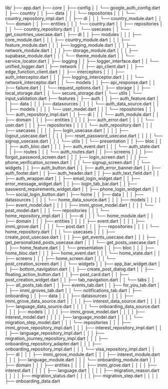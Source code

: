 lib/
├── app.dart
├── core
│   ├── config
│   │   └── google_auth_config.dart
│   ├── country
│   │   ├── data
│   │   │   └── repositories
│   │   │       └── country_repository_impl.dart
│   │   ├── di
│   │   │   └── country_module.dart
│   │   └── domain
│   │       ├── entities
│   │       │   └── country.dart
│   │       ├── repositories
│   │       │   └── country_repository.dart
│   │       └── usecases
│   │           └── get_countries_usecase.dart
│   ├── di
│   │   ├── modules
│   │   │   ├── core_module.dart
│   │   │   ├── country_module.dart
│   │   │   ├── feature_module.dart
│   │   │   ├── logging_module.dart
│   │   │   ├── network_module.dart
│   │   │   ├── storage_module.dart
│   │   │   ├── supabase_module.dart
│   │   │   └── theme_module.dart
│   │   └── service_locator.dart
│   ├── logging
│   │   ├── logger_interface.dart
│   │   └── unified_logger.dart
│   ├── network
│   │   ├── api_client.dart
│   │   ├── edge_function_client.dart
│   │   ├── interceptors
│   │   │   ├── auth_interceptor.dart
│   │   │   ├── logging_interceptor.dart
│   │   │   └── network_interceptor.dart
│   │   └── models
│   │       ├── api_response.dart
│   │       ├── failure.dart
│   │       └── request_options.dart
│   ├── storage
│   │   ├── local_storage.dart
│   │   └── secure_storage.dart
│   └── utils
│       └── input_validation.dart
├── features
│   ├── auth
│   │   ├── auth_feature.dart
│   │   ├── data
│   │   │   ├── datasources
│   │   │   │   └── auth_data_source.dart
│   │   │   ├── models
│   │   │   │   └── user_model.dart
│   │   │   └── repositories
│   │   │       └── auth_repository_impl.dart
│   │   ├── di
│   │   │   └── auth_module.dart
│   │   ├── domain
│   │   │   ├── entities
│   │   │   │   ├── auth_error.dart
│   │   │   │   └── user.dart
│   │   │   ├── repositories
│   │   │   │   └── auth_repository.dart
│   │   │   ├── usecases
│   │   │   │   ├── login_usecase.dart
│   │   │   │   ├── logout_usecase.dart
│   │   │   │   ├── reset_password_usecase.dart
│   │   │   │   └── signup_usecase.dart
│   │   │   └── utils
│   │   └── presentation
│   │       ├── bloc
│   │       │   ├── auth_bloc.dart
│   │       │   ├── auth_event.dart
│   │       │   └── auth_state.dart
│   │       ├── routes
│   │       │   └── auth_routes.dart
│   │       ├── screens
│   │       │   ├── forgot_password_screen.dart
│   │       │   ├── login_screen.dart
│   │       │   ├── phone_verification_screen.dart
│   │       │   └── signup_screen.dart
│   │       └── widgets
│   │           ├── auth_button.dart
│   │           ├── auth_error_banner.dart
│   │           ├── auth_footer.dart
│   │           ├── auth_header.dart
│   │           ├── auth_text_field.dart
│   │           ├── auth_wrapper.dart
│   │           ├── email_login_widget.dart
│   │           ├── error_message_widget.dart
│   │           ├── login_tab_bar.dart
│   │           ├── password_requirements_widget.dart
│   │           ├── phone_login_widget.dart
│   │           └── social_login_button.dart
│   ├── home
│   │   ├── data
│   │   │   ├── datasources
│   │   │   │   └── home_data_source.dart
│   │   │   ├── models
│   │   │   │   ├── event_model.dart
│   │   │   │   ├── immi_grove_model.dart
│   │   │   │   └── post_model.dart
│   │   │   └── repositories
│   │   │       └── home_repository_impl.dart
│   │   ├── di
│   │   │   └── home_module.dart
│   │   ├── domain
│   │   │   ├── entities
│   │   │   │   ├── event.dart
│   │   │   │   ├── immi_grove.dart
│   │   │   │   └── post.dart
│   │   │   ├── repositories
│   │   │   │   └── home_repository.dart
│   │   │   └── usecases
│   │   │       ├── create_post_usecase.dart
│   │   │       ├── get_events_usecase.dart
│   │   │       ├── get_personalized_posts_usecase.dart
│   │   │       └── get_posts_usecase.dart
│   │   ├── home_feature.dart
│   │   └── presentation
│   │       ├── bloc
│   │       │   ├── home_bloc.dart
│   │       │   ├── home_event.dart
│   │       │   └── home_state.dart
│   │       ├── screens
│   │       │   ├── home_screen.dart
│   │       │   └── post_creation_screen.dart
│   │       └── widgets
│   │           ├── app_bar_widget.dart
│   │           ├── bottom_navigation.dart
│   │           ├── create_post_dialog.dart
│   │           ├── floating_action_button.dart
│   │           ├── post_card.dart
│   │           ├── post_creation_widget.dart
│   │           ├── tab_navigation.dart
│   │           └── tabs
│   │               ├── all_posts_tab.dart
│   │               ├── events_tab.dart
│   │               ├── for_you_tab.dart
│   │               ├── immi_groves_tab.dart
│   │               └── notifications_tab.dart
│   ├── onboarding
│   │   ├── data
│   │   │   ├── datasources
│   │   │   │   ├── immi_grove_data_source.dart
│   │   │   │   ├── interest_data_source.dart
│   │   │   │   ├── language_data_source.dart
│   │   │   │   └── onboarding_data_source.dart
│   │   │   ├── models
│   │   │   │   ├── immi_grove_model.dart
│   │   │   │   ├── interest_model.dart
│   │   │   │   ├── language_model.dart
│   │   │   │   └── migration_step_model.dart
│   │   │   └── repositories
│   │   │       ├── immi_grove_repository_impl.dart
│   │   │       ├── interest_repository_impl.dart
│   │   │       ├── language_repository_impl.dart
│   │   │       ├── migration_journey_repository_impl.dart
│   │   │       ├── onboarding_repository_adapter.dart
│   │   │       ├── onboarding_repository_impl.dart
│   │   │       └── visa_repository_impl.dart
│   │   ├── di
│   │   │   ├── immi_grove_module.dart
│   │   │   ├── interest_module.dart
│   │   │   ├── language_module.dart
│   │   │   └── onboarding_module.dart
│   │   ├── domain
│   │   │   ├── entities
│   │   │   │   ├── immi_grove.dart
│   │   │   │   ├── interest.dart
│   │   │   │   ├── language.dart
│   │   │   │   ├── migration_reason.dart
│   │   │   │   ├── migration_status.dart
│   │   │   │   ├── migration_step.dart
│   │   │   │   ├── onboarding_data.dart